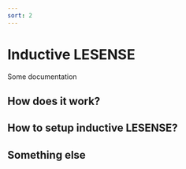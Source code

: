 ```yaml
---
sort: 2
---
```


# Inductive LESENSE

Some documentation

## How does it work?

## How to setup inductive LESENSE?

## Something else